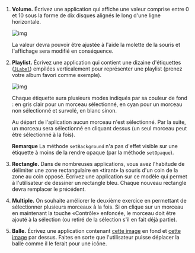 1. **Volume.** Écrivez une application qui affiche une valeur comprise entre 0 et 10 sous la forme de dix disques alignés le long d'une ligne horizontale.

   ![img](http://www.iut-fbleau.fr/sitebp/apl21/evenements2/Volume.jpg)

   La valeur devra pouvoir être ajustée à l'aide la molette de la souris et l'affichage sera modifié en conséquence.

2. **Playlist.** Écrivez une application qui contient une dizaine d'étiquettes ([`JLabel`](http://www.iut-fbleau.fr/docs/java/api/javax/swing/JLabel.html)) empilées verticalement pour représenter une playlist (prenez votre album favori comme exemple).

   ![img](http://www.iut-fbleau.fr/sitebp/apl21/evenements2/Playlist.jpg)

   Chaque étiquette aura plusieurs modes indiqués par sa couleur de fond : en gris clair pour un morceau sélectionné, en cyan pour un morceau non sélectionné et survolé, en blanc sinon.

   Au départ de l'aplication aucun morceau n'est sélectionné. Par la suite, un morceau sera sélectionné en cliquant dessus (un seul morceau peut être sélectionné à la fois).

   **Remarque** La méthode `setBackground` n'a pas d'effet visible sur une étiquette à moins de la rendre opaque (par la méthode `setOpaque`).

3. **Rectangle.** Dans de nombreuses applications, vous avez l'habitude de délimiter une zone rectangulaire en «tirant» la souris d'un coin de la zone au coin opposé. Écrivez une application sur ce modèle qui permet à l'utilisateur de dessiner un rectangle bleu. Chaque nouveau rectangle devra remplacer le précédent.

4.  **Multiple.** On souhaite améliorer le deuxième exercice en permettant de sélectionner plusieurs morceaux à la fois. Si on clique sur un morceau en maintenant la touche «Contrôle» enfoncée, le morceau doit être ajouté à la sélection (ou retiré de la sélection s'il en fait déjà partie).

5.  **Balle.** Écrivez une application contenant [cette image](http://www.iut-fbleau.fr/sitebp/apl21/evenements2/terre.jpg) en fond et [cette image](http://www.iut-fbleau.fr/sitebp/apl21/evenements2/balle.png) par dessus. Faites en sorte que l'utilisateur puisse déplacer la balle comme il le ferait pour une icône.